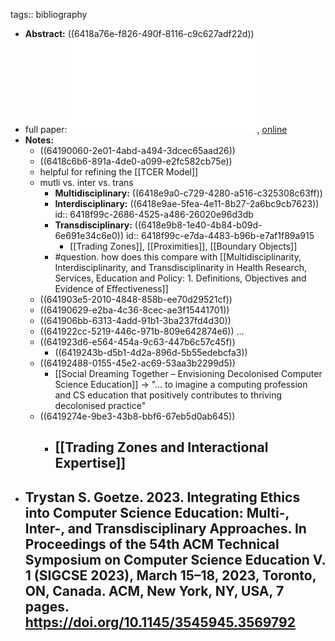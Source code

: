 tags:: bibliography

- **Abstract:** ((6418a76e-f826-490f-8116-c9c627adf22d))
- full paper: ![local copy](../assets/ethics-in-cer-multi-inter-trans_1679337278970_0.pdf), [online](https://dl.acm.org/doi/10.1145/3545945.3569792)
- **Notes:**
	- ((64190060-2e01-4abd-a494-3dcec65aad26))
	- ((6418c6b6-891a-4de0-a099-e2fc582cb75e))
	- helpful for refining the [[TCER Model]]
	- mutli vs. inter vs. trans
		- **Multidisciplinary:** ((6418e9a0-c729-4280-a516-c325308c63ff))
		- **Interdisciplinary:** ((6418e9ae-5fea-4e11-8b27-2a6bc9cb7623))
		  id:: 6418f99c-2686-4525-a486-26020e96d3db
		- **Transdisciplinary:** ((6418e9b8-1e40-4b84-b09d-6e691e34c6e0))
		  id:: 6418f99c-e7da-4483-b96b-e7af1f89a915
			- [[Trading Zones]], [[Proximities]], [[Boundary Objects]]
		- #question. how does this compare with [[Multidisciplinarity, Interdisciplinarity, and Transdisciplinarity in Health Research, Services, Education and Policy: 1. Definitions, Objectives and Evidence of Effectiveness]]
	- ((641903e5-2010-4848-858b-ee70d29521cf))
	- ((64190629-e2ba-4c36-8cec-ae3f15441701))
	- ((641906bb-6313-4add-91b1-3ba237fd4d30))
	- ((641922cc-5219-446c-971b-809e642874e6)) ...
	- ((641923d6-e564-454a-9c63-447b6c57c45f))
		- ((6419243b-d5b1-4d2a-896d-5b55edebcfa3))
	- ((64192488-0155-45e2-ac69-53aa3b2299d5))
		- [[Social Dreaming Together – Envisioning Decolonised Computer Science Education]] -> "... to imagine a computing profession and CS education that positively contributes to thriving decolonised practice"
	- ((6419274e-9be3-43b8-bbf6-67eb5d0ab645))
		- [[Trading Zones and Interactional Expertise]]
			-
- Trystan S. Goetze. 2023. Integrating Ethics into Computer Science Education:
  Multi-, Inter-, and Transdisciplinary Approaches. In Proceedings of the 54th
  ACM Technical Symposium on Computer Science Education V. 1 (SIGCSE 2023),
  March 15–18, 2023, Toronto, ON, Canada. ACM, New York, NY, USA, 7 pages.
  https://doi.org/10.1145/3545945.3569792
	-